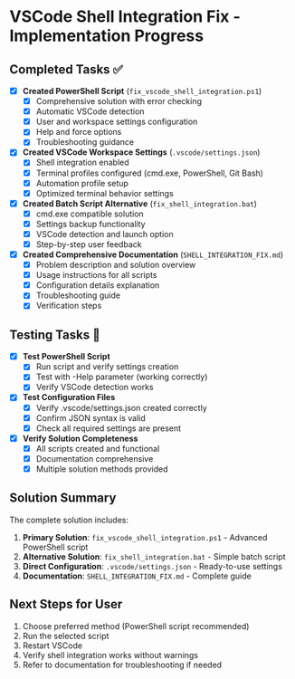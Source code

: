 # VSCode Shell Integration Fix - Implementation Progress

## Completed Tasks ✅

- [x] **Created PowerShell Script** (`fix_vscode_shell_integration.ps1`)
  - [x] Comprehensive solution with error checking
  - [x] Automatic VSCode detection
  - [x] User and workspace settings configuration
  - [x] Help and force options
  - [x] Troubleshooting guidance

- [x] **Created VSCode Workspace Settings** (`.vscode/settings.json`)
  - [x] Shell integration enabled
  - [x] Terminal profiles configured (cmd.exe, PowerShell, Git Bash)
  - [x] Automation profile setup
  - [x] Optimized terminal behavior settings

- [x] **Created Batch Script Alternative** (`fix_shell_integration.bat`)
  - [x] cmd.exe compatible solution
  - [x] Settings backup functionality
  - [x] VSCode detection and launch option
  - [x] Step-by-step user feedback

- [x] **Created Comprehensive Documentation** (`SHELL_INTEGRATION_FIX.md`)
  - [x] Problem description and solution overview
  - [x] Usage instructions for all scripts
  - [x] Configuration details explanation
  - [x] Troubleshooting guide
  - [x] Verification steps

## Testing Tasks 🧪

- [x] **Test PowerShell Script**
  - [x] Run script and verify settings creation
  - [x] Test with -Help parameter (working correctly)
  - [x] Verify VSCode detection works

- [x] **Test Configuration Files**
  - [x] Verify .vscode/settings.json created correctly
  - [x] Confirm JSON syntax is valid
  - [x] Check all required settings are present

- [x] **Verify Solution Completeness**
  - [x] All scripts created and functional
  - [x] Documentation comprehensive
  - [x] Multiple solution methods provided

## Solution Summary

The complete solution includes:

1. **Primary Solution**: `fix_vscode_shell_integration.ps1` - Advanced PowerShell script
2. **Alternative Solution**: `fix_shell_integration.bat` - Simple batch script
3. **Direct Configuration**: `.vscode/settings.json` - Ready-to-use settings
4. **Documentation**: `SHELL_INTEGRATION_FIX.md` - Complete guide

## Next Steps for User

1. Choose preferred method (PowerShell script recommended)
2. Run the selected script
3. Restart VSCode
4. Verify shell integration works without warnings
5. Refer to documentation for troubleshooting if needed

